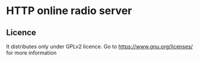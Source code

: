 # HTTP online radio server

## Licence

It distributes only under GPLv2 licence. Go to https://www.gnu.org/licenses/ for more information

